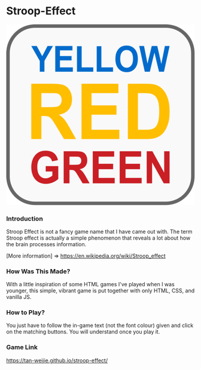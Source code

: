 # Stroop-Effect

![stroop](Yellow_Red_Green.svg)

### Introduction

Stroop Effect is not a fancy game name that I have came out with. The term Stroop effect is actually a simple phenomenon that reveals a lot about how the brain processes information. 

[More information] => https://en.wikipedia.org/wiki/Stroop_effect

### How Was This Made?

With a little inspiration of some HTML games I've played when I was younger, this simple, vibrant game is put together with only HTML, CSS, and vanilla JS. 

### How to Play?

You just have to follow the in-game text (not the font colour) given and click on the matching buttons. You will understand once you play it.

### Game Link

https://tan-weijie.github.io/stroop-effect/

